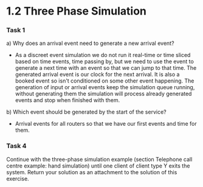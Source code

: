 # 1.2 Three Phase Simulation

### Task 1


a) Why does an arrival event need to generate a new arrival event?
  - As a discreet event simulation we do not run it real-time or time sliced based on time events, time passing by, but we need to use the event to generate a next time with an event so that we can jump to that time.
    The generated arrival event is our clock for the next arrival. It is also a booked event so isn't conditioned on some other event happening.
    The generation of input or arrival events keep the simulation queue running, without generating them the simulation will process already generated events and stop when finished with them.

b) Which event should be generated by the start of the service?
  - Arrival events for all routers so that we have our first events and time for them.





### Task 4




Continue with the three-phase simulation example (section Telephone call centre example: hand simulation) until one client of client type Y exits the system. Return your solution as an attachment to the solution of this exercise.

